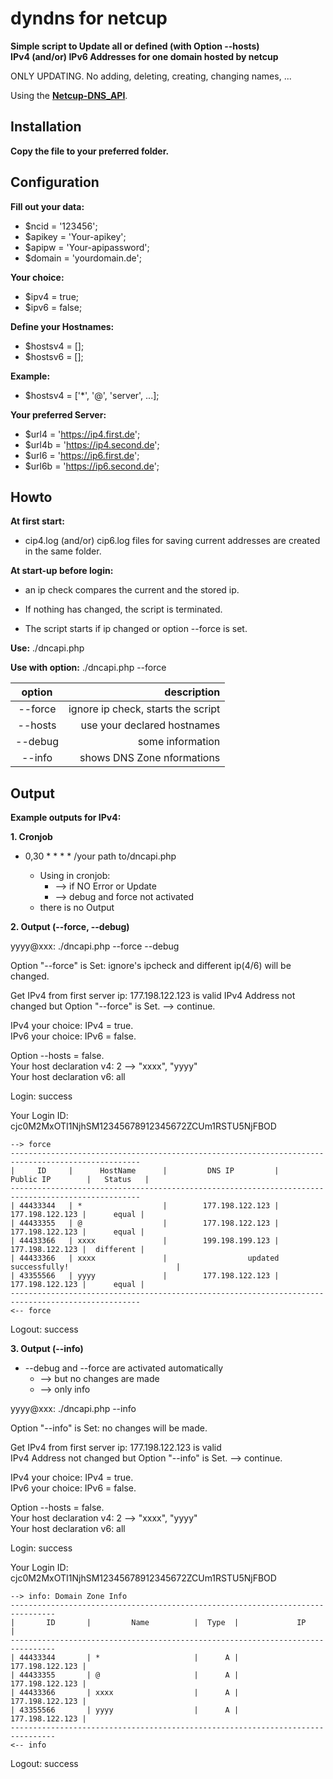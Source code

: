 # dyndns for netcup
**Simple script to Update all or defined (with Option --hosts)  
IPv4 (and/or) IPv6 Addresses for one domain hosted by netcup**  

ONLY UPDATING. No adding, deleting, creating, changing names, ...  

Using the **[Netcup-DNS_API](https://www.netcup-wiki.de/wiki/DNS_API)**.  

## Installation
**Copy the file to your preferred folder.**  

## Configuration
**Fill out your data:**
- $ncid = '123456';
- $apikey = 'Your-apikey';
- $apipw = 'Your-apipassword';
- $domain = 'yourdomain.de';

**Your choice:**  
- $ipv4 = true;  
- $ipv6 = false;  

**Define your Hostnames:**
- $hostsv4 = [];
- $hostsv6 = [];

**Example:**
- $hostsv4 = ['*', '@', 'server', ...];

**Your preferred Server:**  
- $url4 = 'https://ip4.first.de';
- $url4b = 'https://ip4.second.de';
- $url6 = 'https://ip6.first.de';
- $url6b = 'https://ip6.second.de';

## Howto
**At first start:**  
- cip4.log (and/or) cip6.log files for saving current addresses are created in the same folder.  

**At start-up before login:**  
- an ip check compares the current and the stored ip.  

- If nothing has changed, the script is terminated.  
- The script starts if ip changed or option --force is set.  

**Use:** ./dncapi.php  

**Use with option:** ./dncapi.php --force  

| option | description |
|:------:|------------:|
| --force | ignore ip check, starts the script |
| --hosts | use your declared hostnames |
| --debug | some information |
| --info | shows DNS Zone nformations |

## Output
**Example outputs for IPv4:**

**1. Cronjob**
- 0,30 * * * * /your path to/dncapi.php  

     - Using in cronjob:  
       - --> if NO Error or Update  
       - --> debug and force not activated  
     - there is no Output  

**2. Output (--force, --debug)**

yyyy@xxx: ./dncapi.php --force --debug  

Option "--force" is Set: ignore's ipcheck and different ip(4/6) will be changed.  

Get IPv4 from first server ip: 177.198.122.123 is valid
IPv4 Address not changed but Option "--force" is Set. --> continue.  

IPv4 your choice: IPv4 = true.  
IPv6 your choice: IPv6 = false.  

Option --hosts = false.  
Your host declaration v4: 2 --> "xxxx", "yyyy"  
Your host declaration v6: all  

Login: success  

Your Login ID: cjc0M2MxOTI1NjhSM12345678912345672ZCUm1RSTU5NjFBOD
```
--> force
---------------------------------------------------------------------------------------------------
|     ID     |      HostName      |         DNS IP         |        Public IP        |   Status   |
---------------------------------------------------------------------------------------------------
| 44433344   | *                  |        177.198.122.123 |         177.198.122.123 |      equal |
| 44433355   | @                  |        177.198.122.123 |         177.198.122.123 |      equal |
| 44433366   | xxxx               |        199.198.199.123 |         177.198.122.123 |  different |
| 44433366   | xxxx               |                  updated successfully!                        |
| 43355566   | yyyy               |        177.198.122.123 |         177.198.122.123 |      equal |
---------------------------------------------------------------------------------------------------
<-- force
```

Logout: success  

**3. Output (--info)**
- --debug and --force are activated automatically  
  - --> but no changes are made  
  - --> only info  

yyyy@xxx: ./dncapi.php --info  

Option "--info" is Set: no changes will be made.  

Get IPv4 from first server ip: 177.198.122.123 is valid  
IPv4 Address not changed but Option "--info" is Set. --> continue.  

IPv4 your choice: IPv4 = true.  
IPv6 your choice: IPv6 = false.  

Option --hosts = false.  
Your host declaration v4: 2 --> "xxxx", "yyyy"  
Your host declaration v6: all  

Login: success  

Your Login ID: cjc0M2MxOTI1NjhSM12345678912345672ZCUm1RSTU5NjFBOD  
```
--> info: Domain Zone Info
--------------------------------------------------------------------------------
|       ID       |         Name          |  Type  |             IP             |
--------------------------------------------------------------------------------
| 44433344       | *                     |      A |            177.198.122.123 |
| 44433355       | @                     |      A |            177.198.122.123 |
| 44433366       | xxxx                  |      A |            177.198.122.123 |
| 43355566       | yyyy                  |      A |            177.198.122.123 |
--------------------------------------------------------------------------------
<-- info
```
Logout: success  
